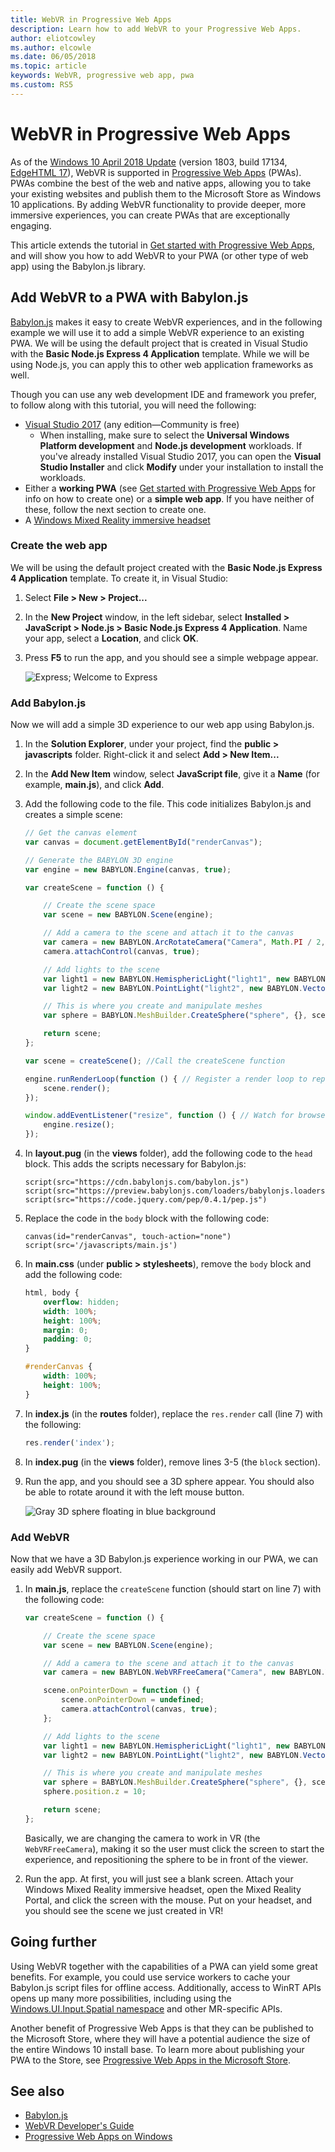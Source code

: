 ```yaml
---
title: WebVR in Progressive Web Apps
description: Learn how to add WebVR to your Progressive Web Apps.
author: eliotcowley
ms.author: elcowle
ms.date: 06/05/2018
ms.topic: article
keywords: WebVR, progressive web app, pwa
ms.custom: RS5
---
```


# WebVR in Progressive Web Apps

As of the [Windows 10 April 2018 Update](https://blogs.windows.com/windowsexperience/2018/04/27/make-the-most-of-your-time-with-the-new-windows-10-update/) (version 1803, build 17134, [EdgeHTML 17](https://aka.ms/devguide_edgehtml_17)), WebVR is supported in [Progressive Web Apps](https://docs.microsoft.com/microsoft-edge/progressive-web-apps) (PWAs). PWAs combine the best of the web and native apps, allowing you to take your existing websites and publish them to the Microsoft Store as Windows 10 applications. By adding WebVR functionality to provide deeper, more immersive experiences, you can create PWAs that are exceptionally engaging.

This article extends the tutorial in [Get started with Progressive Web Apps](https://docs.microsoft.com/microsoft-edge/progressive-web-apps/get-started), and will show you how to add WebVR to your PWA (or other type of web app) using the Babylon.js library.

## Add WebVR to a PWA with Babylon.js

[Babylon.js](https://www.babylonjs.com/) makes it easy to create WebVR experiences, and in the following example we will use it to add a simple WebVR experience to an existing PWA. We will be using the default project that is created in Visual Studio with the **Basic Node.js Express 4 Application** template. While we will be using Node.js, you can apply this to other web application frameworks as well.

Though you can use any web development IDE and framework you prefer, to follow along with this tutorial, you will need the following:

* [Visual Studio 2017](https://www.visualstudio.com/downloads/) (any edition&mdash;Community is free)
    * When installing, make sure to select the **Universal Windows Platform development** and **Node.js development** workloads. If you've already installed Visual Studio 2017, you can open the **Visual Studio Installer** and click **Modify** under your installation to install the workloads.
* Either a **working PWA** (see [Get started with Progressive Web Apps](https://docs.microsoft.com/microsoft-edge/progressive-web-apps/get-started) for info on how to create one) or a **simple web app**. If you have neither of these, follow the next section to create one.
* A [Windows Mixed Reality immersive headset](https://docs.microsoft.com/windows/mixed-reality/immersive-headset-hardware-details)

### Create the web app

We will be using the default project created with the **Basic Node.js Express 4 Application** template. To create it, in Visual Studio:

1. Select **File > New > Project...**

2. In the **New Project** window, in the left sidebar, select **Installed > JavaScript > Node.js > Basic Node.js Express 4 Application**. Name your app, select a **Location**, and click **OK**.

3. Press **F5** to run the app, and you should see a simple webpage appear.

    ![Express; Welcome to Express](img/express-webpage.png)

### Add Babylon.js

Now we will add a simple 3D experience to our web app using Babylon.js.

1. In the **Solution Explorer**, under your project, find the **public > javascripts** folder. Right-click it and select **Add > New Item...**

2. In the **Add New Item** window, select **JavaScript file**, give it a **Name** (for example, **main.js**), and click **Add**.

3. Add the following code to the file. This code initializes Babylon.js and creates a simple scene:

    ```js
    // Get the canvas element 
    var canvas = document.getElementById("renderCanvas");

    // Generate the BABYLON 3D engine
    var engine = new BABYLON.Engine(canvas, true);

    var createScene = function () {

        // Create the scene space
        var scene = new BABYLON.Scene(engine);

        // Add a camera to the scene and attach it to the canvas
        var camera = new BABYLON.ArcRotateCamera("Camera", Math.PI / 2, Math.PI / 2, 2, BABYLON.Vector3.Zero(), scene);
        camera.attachControl(canvas, true);

        // Add lights to the scene
        var light1 = new BABYLON.HemisphericLight("light1", new BABYLON.Vector3(1, 1, 0), scene);
        var light2 = new BABYLON.PointLight("light2", new BABYLON.Vector3(0, 1, -1), scene);

        // This is where you create and manipulate meshes
        var sphere = BABYLON.MeshBuilder.CreateSphere("sphere", {}, scene);

        return scene;
    };

    var scene = createScene(); //Call the createScene function

    engine.runRenderLoop(function () { // Register a render loop to repeatedly render the scene
        scene.render();
    });

    window.addEventListener("resize", function () { // Watch for browser/canvas resize events
        engine.resize();
    });
    ```

4. In **layout.pug** (in the **views** folder), add the following code to the `head` block. This adds the scripts necessary for Babylon.js:

    ```pug
    script(src="https://cdn.babylonjs.com/babylon.js")
    script(src="https://preview.babylonjs.com/loaders/babylonjs.loaders.min.js")
    script(src="https://code.jquery.com/pep/0.4.1/pep.js")
    ```

5. Replace the code in the `body` block with the following code:

    ```pug
    canvas(id="renderCanvas", touch-action="none")
    script(src='/javascripts/main.js')
    ```

6. In **main.css** (under **public > stylesheets**), remove the `body` block and add the following code:

    ```css
    html, body {
        overflow: hidden;
        width: 100%;
        height: 100%;
        margin: 0;
        padding: 0;
    }

    #renderCanvas {
        width: 100%;
        height: 100%;
    }
    ```

7. In **index.js** (in the **routes** folder), replace the `res.render` call (line 7) with the following:

    ```js
    res.render('index');
    ```

8. In **index.pug** (in the **views** folder), remove lines 3-5 (the `block` section).

9. Run the app, and you should see a 3D sphere appear. You should also be able to rotate around it with the left mouse button.

    ![Gray 3D sphere floating in blue background](img/babylon-sphere.png)

### Add WebVR

Now that we have a 3D Babylon.js experience working in our PWA, we can easily add WebVR support.

1. In **main.js**, replace the `createScene` function (should start on line 7) with the following code:

    ```js
    var createScene = function () {

        // Create the scene space
        var scene = new BABYLON.Scene(engine);

        // Add a camera to the scene and attach it to the canvas
        var camera = new BABYLON.WebVRFreeCamera("Camera", new BABYLON.Vector3(0, 0, 0), scene);

        scene.onPointerDown = function () {
            scene.onPointerDown = undefined;
            camera.attachControl(canvas, true);
        };

        // Add lights to the scene
        var light1 = new BABYLON.HemisphericLight("light1", new BABYLON.Vector3(1, 1, 0), scene);
        var light2 = new BABYLON.PointLight("light2", new BABYLON.Vector3(0, 1, -1), scene);

        // This is where you create and manipulate meshes
        var sphere = BABYLON.MeshBuilder.CreateSphere("sphere", {}, scene);
        sphere.position.z = 10;

        return scene;
    };
    ```

    Basically, we are changing the camera to work in VR (the `WebVRFreeCamera`), making it so the user must click the screen to start the experience, and repositioning the sphere to be in front of the viewer.

2. Run the app. At first, you will just see a blank screen. Attach your Windows Mixed Reality immersive headset, open the Mixed Reality Portal, and click the screen with the mouse. Put on your headset, and you should see the scene we just created in VR!

## Going further

Using WebVR together with the capabilities of a PWA can yield some great benefits. For example, you could use service workers to cache your Babylon.js script files for offline access. Additionally, access to WinRT APIs opens up many more possibilities, including using the [Windows.UI.Input.Spatial namespace](https://docs.microsoft.com/uwp/api/windows.ui.input.spatial) and other MR-specific APIs.

Another benefit of Progressive Web Apps is that they can be published to the Microsoft Store, where they will have a potential audience the size of the entire Windows 10 install base. To learn more about publishing your PWA to the Store, see [Progressive Web Apps in the Microsoft Store](https://docs.microsoft.com/microsoft-edge/progressive-web-apps/microsoft-store).

## See also

* [Babylon.js](https://www.babylonjs.com/)
* [WebVR Developer's Guide](index.md)
* [Progressive Web Apps on Windows](https://docs.microsoft.com/microsoft-edge/progressive-web-apps
)
